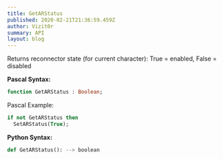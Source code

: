 ```yaml
---
title: GetARStatus
published: 2020-02-21T21:36:59.459Z
author: Vizit0r
summary: API
layout: blog
---
```


 

Returns reconnector state (for current character): True = enabled, False = disabled

**Pascal Syntax:**

```pascal
function GetARStatus : Boolean;
```

Pascal Example:
```pascal
if not GetARStatus then
  SetARStatus(True);
```

**Python Syntax:**
```python
def GetARStatus(): --> boolean
```
